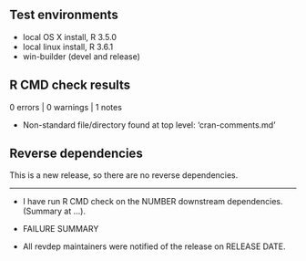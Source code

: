 ## Test environments
* local OS X install, R 3.5.0
* local linux install, R 3.6.1
* win-builder (devel and release)

## R CMD check results

0 errors | 0 warnings | 1 notes

* Non-standard file/directory found at top level: ‘cran-comments.md’

## Reverse dependencies

This is a new release, so there are no reverse dependencies.

---

* I have run R CMD check on the NUMBER downstream dependencies.
  (Summary at ...). 
  
* FAILURE SUMMARY

* All revdep maintainers were notified of the release on RELEASE DATE.
